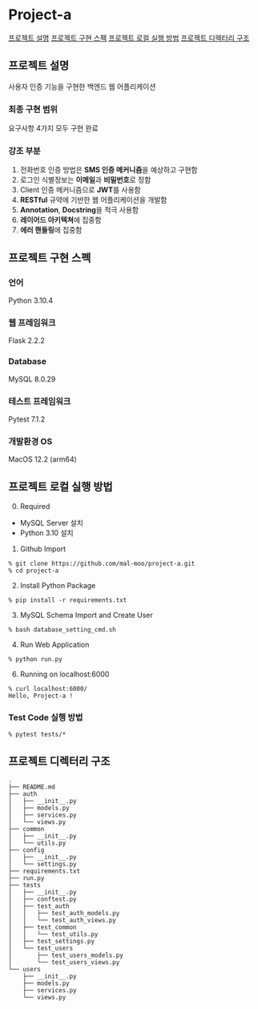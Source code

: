 # Project-a
[프로젝트 설명](#프로젝트-설명)
[프로젝트 구현 스펙](#프로젝트-구현-스펙)
[프로젝트 로컬 실행 방법](#프로젝트-로컬-실행-방법)
[프로젝트 디렉터리 구조](#프로젝트-디렉터리-구조)
## 프로젝트 설명
사용자 인증 기능을 구현한 백엔드 웹 어플리케이션

### 최종 구현 범위
요구사항 4가지 모두 구현 완료

### 강조 부분
1. 전화번호 인증 방법은 **SMS 인증 메커니즘**을 예상하고 구현함
2. 로그인 식별정보는 **이메일**과 **비밀번호**로 정함
3. Client 인증 메커니즘으로 **JWT**를 사용함
4. **RESTful** 규약에 기반한 웹 어플리케이션을 개발함
5. **Annotation**, **Docstring**을 적극 사용함
6. **레이어드 아키텍쳐**에 집중함
7. **에러 핸들링**에 집중함

## 프로젝트 구현 스펙
### 언어
Python 3.10.4
### 웹 프레임워크
Flask 2.2.2
### Database
MySQL 8.0.29
### 테스트 프레임워크
Pytest 7.1.2
### 개발환경 OS
MacOS 12.2 (arm64)

## 프로젝트 로컬 실행 방법
0. Required
 - MySQL Server 설치
 - Python 3.10 설치
1. Github Import
```
% git clone https://github.com/mal-moo/project-a.git 
% cd project-a
```
2. Install Python Package
```
% pip install -r requirements.txt
```
3. MySQL Schema Import and Create User
```
% bash database_setting_cmd.sh
```
4. Run Web Application
```
% python run.py
```
6. Running on localhost:6000
```
% curl localhost:6000/
Hello, Project-a !
```
### Test Code 실행 방법
```
% pytest tests/*
```

## 프로젝트 디렉터리 구조
```
.
├── README.md
├── auth
│   ├── __init__.py
│   ├── models.py
│   ├── services.py
│   └── views.py
├── common
│   ├── __init__.py
│   └── utils.py
├── config
│   ├── __init__.py
│   └── settings.py
├── requirements.txt
├── run.py
├── tests
│   ├── __init__.py
│   ├── conftest.py
│   ├── test_auth
│   │   ├── test_auth_models.py
│   │   └── test_auth_views.py
│   ├── test_common
│   │   └── test_utils.py
│   ├── test_settings.py
│   └── test_users
│       ├── test_users_models.py
│       └── test_users_views.py
└── users
    ├── __init__.py
    ├── models.py
    ├── services.py
    └── views.py

```